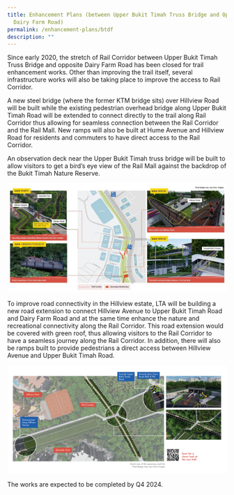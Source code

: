 ```yaml
---
title: Enhancement Plans (between Upper Bukit Timah Truss Bridge and Opposite
  Dairy Farm Road)
permalink: /enhancement-plans/btdf
description: ""
---
```

Since early 2020, the stretch of Rail Corridor between Upper Bukit Timah Truss Bridge and opposite Dairy Farm Road has been closed for trail enhancement works. Other than improving the trail itself, several infrastructure works will also be taking place to improve the access to Rail Corridor.

A new steel bridge (where the former KTM bridge sits) over Hillview Road will be built while the existing pedestrian overhead bridge along Upper Bukit Timah Road will be extended to connect directly to the trail along Rail Corridor thus allowing for seamless connection between the Rail Corridor and the Rail Mall. New ramps will also be built at Hume Avenue and Hillview Road for residents and commuters to have direct access to the Rail Corridor.

An observation deck near the Upper Bukit Timah truss bridge will be built to allow visitors to get a bird’s eye view of the Rail Mall against the backdrop of the Bukit Timah Nature Reserve.

![](/images/enhancement-plans-images/Enhancement_1.jpg)


To improve road connectivity in the Hillview estate, LTA will be building a new road extension to connect Hillview Avenue to Upper Bukit Timah Road and Dairy Farm Road and at the same time enhance the nature and recreational connectivity along the Rail Corridor. This road extension would be covered with green roof, thus allowing visitors to the Rail Corridor to have a seamless journey along the Rail Corridor. In addition, there will also be ramps built to provide pedestrians a direct access between Hillview Avenue and Upper Bukit Timah Road. 

![](/images/enhancement-plans-images/Enhancement_2.jpg)

The works are expected to be completed by Q4 2024.